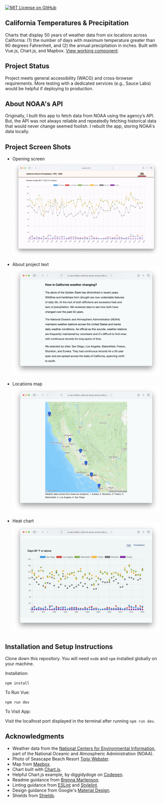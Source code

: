 [![MIT License on GitHub](https://img.shields.io/github/license/seankelliher/california-temps-precip?style=flat-square)](/LICENSE.txt)
## California Temperatures & Precipitation

Charts that display 50 years of weather data from six locations across California: (1) the number of days with maximum temperature greater than 90 degrees Fahrenheit, and (2) the annual precipitation in inches. Built with Vue.js, Chart.js, and Mapbox. [View working component](https://sean-kelliher-california-temps-precip.netlify.app).

## Project Status

Project meets general accessibility (WACG) and cross-browser requirements. More testing with a dedicated services (e.g., Sauce Labs) would be helpful if deploying to production.

## About NOAA's API
Originally, I built this app to fetch data from NOAA using the agency’s API. But, the API was not always reliable and repeatedly fetching historical data that would never change seemed foolish. I rebuilt the app, storing NOAA's data locally.

## Project Screen Shots

* Opening screen
![screen shot of project](/screenshots/california-temps-precip-screenshot1.png?s=600)

* About project text
![screen shot of project](/screenshots/california-temps-precip-screenshot2.png?s=600)

* Locations map
![screen shot of project](/screenshots/california-temps-precip-screenshot3.png?s=600)

* Heat chart
![screen shot of project](/screenshots/california-temps-precip-screenshot4.png?s=600)

## Installation and Setup Instructions

Clone down this repository. You will need `node` and `npm` installed globally on your machine. 

Installation:

`npm install`  

To Run Vue:

`npm run dev` 

To Visit App:

Visit the localhost port displayed in the terminal after running `npm run dev`.

## Acknowledgments

* Weather data from the [National Centers for Environmental Information](https://www.ncei.noaa.gov/access/search/data-search/global-summary-of-the-year), part of the National Oceanic and Atmospheric Administration (NOAA).
* Photo of Seascape Beach Resort [Tony Webster](https://commons.wikimedia.org/wiki/File:Seascape_Beach_Resort_California_6133028455_o.jpg).
* Map from [Mapbox](https://docs.mapbox.com/playground/static/).
* Chart built with [Chart.js](https://www.chartjs.org/docs/latest/).
* Helpful Chart.js example, by diggidydoge on [Codepen](https://codepen.io/diggitydoge/pen/MWWmgJp?__cf_chl_captcha_tk__=0p_9xAp805KWSEbmYe2FWoI8MrlpQUN_VncDcE8VenI-1637378794-0-gaNycGzNB30).
* Readme guidance from [Brenna Martenson](https://gist.github.com/martensonbj/6bf2ec2ed55f5be723415ea73c4557c4).
* Linting guidance from [ESLint](https://eslint.org) and [Stylelint](https://stylelint.io).
* Design guidance from Google's [Material Design](https://material.io/design).
* Shields from [Shields](https://shields.io).